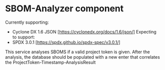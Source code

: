 # SBOM-Analyzer component
Currently supporting: 
- Cyclone DX 1.6 JSON [https://cyclonedx.org/docs/1.6/json/]
Expecting to support:
- SPDX 3.0.1 [https://spdx.github.io/spdx-spec/v3.0.1/]

This service analyses SBOMS if a valid project token is given.
After the analysis, the database should be populated with a new enter that correlates the ProjectToken-Timestamp-AnalysisResult

